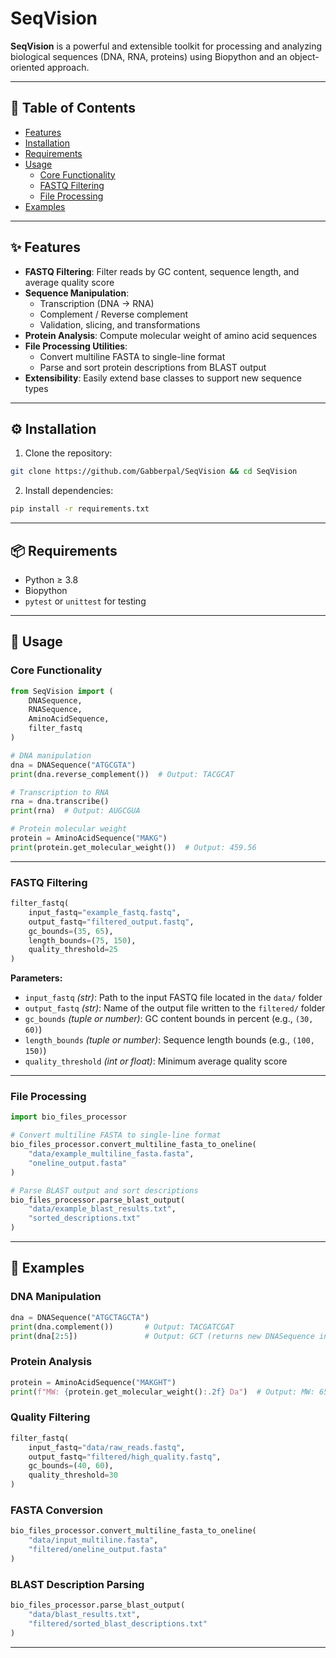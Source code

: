 # SeqVision

**SeqVision** is a powerful and extensible toolkit for processing and analyzing biological sequences (DNA, RNA, proteins) using Biopython and an object-oriented approach.

---

## 📖 Table of Contents

- [Features](#features)
- [Installation](#installation)
- [Requirements](#requirements)
- [Usage](#usage)
  - [Core Functionality](#core-functionality)
  - [FASTQ Filtering](#fastq-filtering)
  - [File Processing](#file-processing)
- [Examples](#examples)

---

## ✨ Features

- **FASTQ Filtering**: Filter reads by GC content, sequence length, and average quality score
- **Sequence Manipulation**:
  - Transcription (DNA → RNA)
  - Complement / Reverse complement
  - Validation, slicing, and transformations
- **Protein Analysis**: Compute molecular weight of amino acid sequences
- **File Processing Utilities**:
  - Convert multiline FASTA to single-line format
  - Parse and sort protein descriptions from BLAST output
- **Extensibility**: Easily extend base classes to support new sequence types

---

## ⚙️ Installation

1. Clone the repository:
```bash
git clone https://github.com/Gabberpal/SeqVision && cd SeqVision
```

2. Install dependencies:
```bash
pip install -r requirements.txt
```

---

## 📦 Requirements

- Python ≥ 3.8
- Biopython
- `pytest` or `unittest` for testing

---

## 🚀 Usage

### Core Functionality

```python
from SeqVision import (
    DNASequence,
    RNASequence,
    AminoAcidSequence,
    filter_fastq
)

# DNA manipulation
dna = DNASequence("ATGCGTA")
print(dna.reverse_complement())  # Output: TACGCAT

# Transcription to RNA
rna = dna.transcribe()
print(rna)  # Output: AUGCGUA

# Protein molecular weight
protein = AminoAcidSequence("MAKG")
print(protein.get_molecular_weight())  # Output: 459.56
```

---

### FASTQ Filtering

```python
filter_fastq(
    input_fastq="example_fastq.fastq",
    output_fastq="filtered_output.fastq",
    gc_bounds=(35, 65),
    length_bounds=(75, 150),
    quality_threshold=25
)
```

**Parameters:**

- `input_fastq` *(str)*: Path to the input FASTQ file located in the `data/` folder
- `output_fastq` *(str)*: Name of the output file written to the `filtered/` folder
- `gc_bounds` *(tuple or number)*: GC content bounds in percent (e.g., `(30, 60)`)
- `length_bounds` *(tuple or number)*: Sequence length bounds (e.g., `(100, 150)`)
- `quality_threshold` *(int or float)*: Minimum average quality score

---

### File Processing

```python
import bio_files_processor

# Convert multiline FASTA to single-line format
bio_files_processor.convert_multiline_fasta_to_oneline(
    "data/example_multiline_fasta.fasta",
    "oneline_output.fasta"
)

# Parse BLAST output and sort descriptions
bio_files_processor.parse_blast_output(
    "data/example_blast_results.txt",
    "sorted_descriptions.txt"
)
```

---

## 🧪 Examples

### DNA Manipulation

```python
dna = DNASequence("ATGCTAGCTA")
print(dna.complement())       # Output: TACGATCGAT
print(dna[2:5])               # Output: GCT (returns new DNASequence instance)
```

### Protein Analysis

```python
protein = AminoAcidSequence("MAKGHT")
print(f"MW: {protein.get_molecular_weight():.2f} Da")  # Output: MW: 656.75 Da
```

### Quality Filtering

```python
filter_fastq(
    input_fastq="data/raw_reads.fastq",
    output_fastq="filtered/high_quality.fastq",
    gc_bounds=(40, 60),
    quality_threshold=30
)
```

### FASTA Conversion

```python
bio_files_processor.convert_multiline_fasta_to_oneline(
    "data/input_multiline.fasta",
    "filtered/oneline_output.fasta"
)
```

### BLAST Description Parsing

```python
bio_files_processor.parse_blast_output(
    "data/blast_results.txt",
    "filtered/sorted_blast_descriptions.txt"
)
```

---